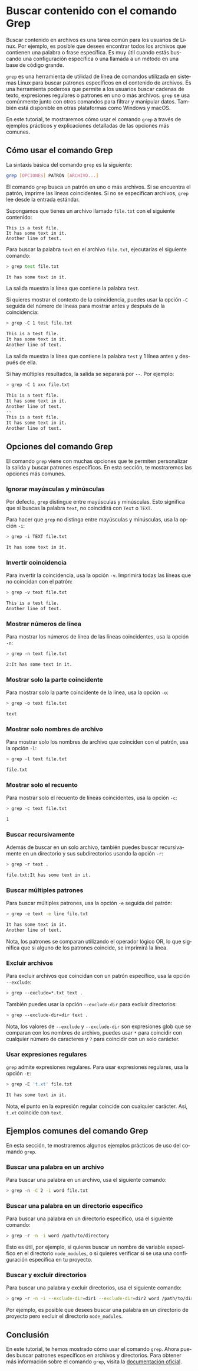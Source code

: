 # Buscar contenido con el comando Grep

<Validator lang="es" :platformList="['Ubuntu 22.10', 'macOS 13.2.1']" date="2023-08-23" />

Buscar contenido en archivos es una tarea común para los usuarios de Linux. Por ejemplo, es posible que desees encontrar todos los archivos que contienen una palabra o frase específica. Es muy útil cuando estás buscando una configuración específica o una llamada a un método en una base de código grande.

`grep` es una herramienta de utilidad de línea de comandos utilizada en sistemas Linux para buscar patrones específicos en el contenido de archivos. Es una herramienta poderosa que permite a los usuarios buscar cadenas de texto, expresiones regulares o patrones en uno o más archivos. `grep` se usa comúnmente junto con otros comandos para filtrar y manipular datos. También está disponible en otras plataformas como Windows y macOS.

En este tutorial, te mostraremos cómo usar el comando `grep` a través de ejemplos prácticos y explicaciones detalladas de las opciones más comunes.

## Cómo usar el comando Grep

La sintaxis básica del comando `grep` es la siguiente:

```bash
grep [OPCIONES] PATRÓN [ARCHIVO...]
```

El comando `grep` busca un patrón en uno o más archivos. Si se encuentra el patrón, imprime las líneas coincidentes. Si no se especifican archivos, `grep` lee desde la entrada estándar.

Supongamos que tienes un archivo llamado `file.txt` con el siguiente contenido:

```
This is a test file.
It has some text in it.
Another line of text.
```

Para buscar la palabra `text` en el archivo `file.txt`, ejecutarías el siguiente comando:

```bash
> grep test file.txt

It has some text in it.
```

La salida muestra la línea que contiene la palabra `test`.

Si quieres mostrar el contexto de la coincidencia, puedes usar la opción `-C` seguida del número de líneas para mostrar antes y después de la coincidencia:

```bash
> grep -C 1 test file.txt

This is a test file.
It has some text in it.
Another line of text.
```

La salida muestra la línea que contiene la palabra `test` y 1 línea antes y después de ella.

Si hay múltiples resultados, la salida se separará por `--`. Por ejemplo:

```bash
> grep -C 1 xxx file.txt

This is a test file.
It has some text in it.
Another line of text.
--
This is a test file.
It has some text in it.
Another line of text.
```

## Opciones del comando Grep

El comando `grep` viene con muchas opciones que te permiten personalizar la salida y buscar patrones específicos. En esta sección, te mostraremos las opciones más comunes.

### Ignorar mayúsculas y minúsculas

Por defecto, `grep` distingue entre mayúsculas y minúsculas. Esto significa que si buscas la palabra `text`, no coincidirá con `Text` o `TEXT`.

Para hacer que `grep` no distinga entre mayúsculas y minúsculas, usa la opción `-i`:

```bash
> grep -i TEXT file.txt

It has some text in it.
```

### Invertir coincidencia

Para invertir la coincidencia, usa la opción `-v`. Imprimirá todas las líneas que no coincidan con el patrón:

```bash
> grep -v text file.txt

This is a test file.
Another line of text.
```

### Mostrar números de línea

Para mostrar los números de línea de las líneas coincidentes, usa la opción `-n`:

```bash
> grep -n text file.txt

2:It has some text in it.
```

### Mostrar solo la parte coincidente

Para mostrar solo la parte coincidente de la línea, usa la opción `-o`:

```bash
> grep -o text file.txt

text
```

### Mostrar solo nombres de archivo

Para mostrar solo los nombres de archivo que coinciden con el patrón, usa la opción `-l`:

```bash
> grep -l text file.txt

file.txt
```

### Mostrar solo el recuento

Para mostrar solo el recuento de líneas coincidentes, usa la opción `-c`:

```bash
> grep -c text file.txt

1
```

### Buscar recursivamente

Además de buscar en un solo archivo, también puedes buscar recursivamente en un directorio y sus subdirectorios usando la opción `-r`:

```bash
> grep -r text .

file.txt:It has some text in it.
```

### Buscar múltiples patrones

Para buscar múltiples patrones, usa la opción `-e` seguida del patrón:

```bash
> grep -e text -e line file.txt

It has some text in it.
Another line of text.
```

Nota, los patrones se comparan utilizando el operador lógico OR, lo que significa que si alguno de los patrones coincide, se imprimirá la línea.

### Excluir archivos

Para excluir archivos que coincidan con un patrón específico, usa la opción `--exclude`:

```bash
> grep --exclude=*.txt text .
```

También puedes usar la opción `--exclude-dir` para excluir directorios:

```bash
> grep --exclude-dir=dir text .
```

Nota, los valores de `--exclude` y `--exclude-dir` son expresiones glob que se comparan con los nombres de archivo, puedes usar `*` para coincidir con cualquier número de caracteres y `?` para coincidir con un solo carácter.

### Usar expresiones regulares

`grep` admite expresiones regulares. Para usar expresiones regulares, usa la opción `-E`:

```bash
> grep -E 't.xt' file.txt

It has some text in it.
```

Nota, el punto en la expresión regular coincide con cualquier carácter. Así, `t.xt` coincide con `text`.

## Ejemplos comunes del comando Grep

En esta sección, te mostraremos algunos ejemplos prácticos de uso del comando `grep`.

### Buscar una palabra en un archivo

Para buscar una palabra en un archivo, usa el siguiente comando:

```bash
> grep -n -C 2 -i word file.txt
```

### Buscar una palabra en un directorio específico

Para buscar una palabra en un directorio específico, usa el siguiente comando:

```bash
> grep -r -n -i word /path/to/directory
```

Esto es útil, por ejemplo, si quieres buscar un nombre de variable específico en el directorio `node_modules`, o si quieres verificar si se usa una configuración específica en tu proyecto.

### Buscar y excluir directorios

Para buscar una palabra y excluir directorios, usa el siguiente comando:

```bash
> grep -r -n -i --exclude-dir=dir1 --exclude-dir=dir2 word /path/to/directory
```

Por ejemplo, es posible que desees buscar una palabra en un directorio de proyecto pero excluir el directorio `node_modules`.

## Conclusión

En este tutorial, te hemos mostrado cómo usar el comando `grep`. Ahora puedes buscar patrones específicos en archivos y directorios. Para obtener más información sobre el comando `grep`, visita la [documentación oficial](https://www.gnu.org/software/grep/manual/grep.html).